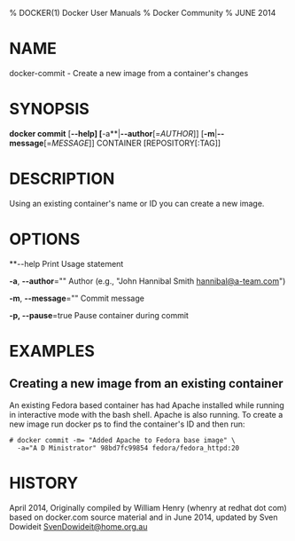% DOCKER(1) Docker User Manuals
% Docker Community
% JUNE 2014
# NAME
docker-commit - Create a new image from a container's changes

# SYNOPSIS
**docker commit**
[**--help]
[**-a**|**--author**[=*AUTHOR*]]
[**-m**|**--message**[=*MESSAGE*]]
 CONTAINER [REPOSITORY[:TAG]]

# DESCRIPTION
Using an existing container's name or ID you can create a new image.

# OPTIONS
**--help  Print Usage statement

**-a**, **--author**=""
   Author (e.g., "John Hannibal Smith <hannibal@a-team.com>")

**-m**, **--message**=""
   Commit message

**-p, --pause**=true
   Pause container during commit

# EXAMPLES

## Creating a new image from an existing container
An existing Fedora based container has had Apache installed while running
in interactive mode with the bash shell. Apache is also running. To
create a new image run docker ps to find the container's ID and then run:

    # docker commit -m= "Added Apache to Fedora base image" \
      -a="A D Ministrator" 98bd7fc99854 fedora/fedora_httpd:20

# HISTORY
April 2014, Originally compiled by William Henry (whenry at redhat dot com)
based on docker.com source material and in
June 2014, updated by Sven Dowideit <SvenDowideit@home.org.au>
